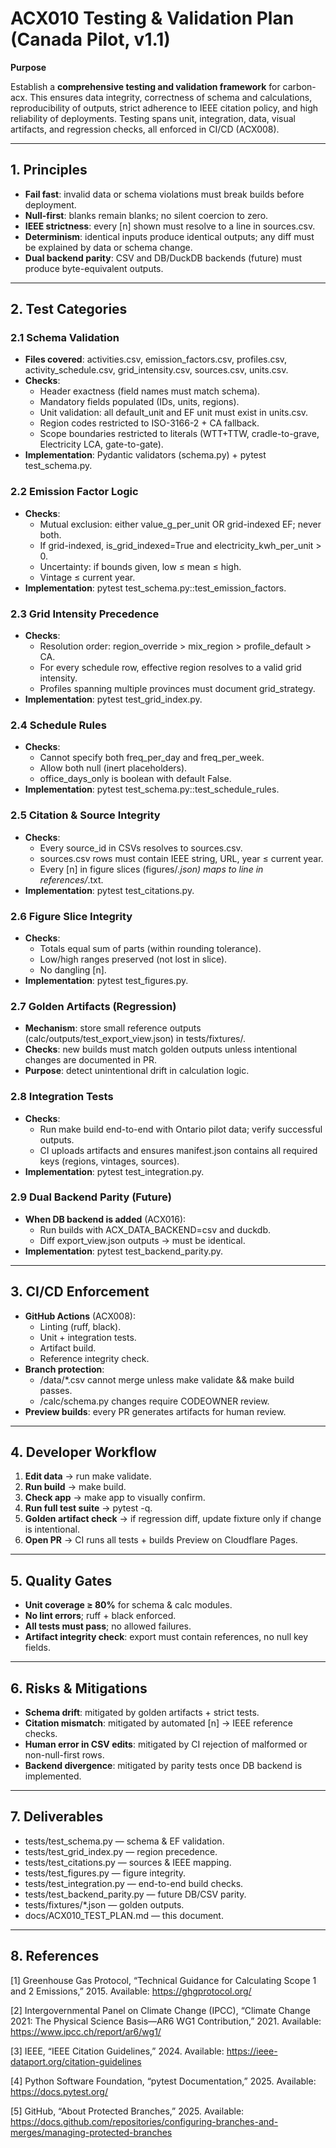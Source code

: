 # **ACX010 Testing & Validation Plan (Canada Pilot, v1.1)**

**Purpose**

Establish a **comprehensive testing and validation framework** for carbon-acx. This ensures data integrity, correctness of schema and calculations, reproducibility of outputs, strict adherence to IEEE citation policy, and high reliability of deployments. Testing spans unit, integration, data, visual artifacts, and regression checks, all enforced in CI/CD (ACX008).

***

## **1. Principles**

- **Fail fast**: invalid data or schema violations must break builds before deployment.
- **Null-first**: blanks remain blanks; no silent coercion to zero.
- **IEEE strictness**: every [n] shown must resolve to a line in sources.csv.
- **Determinism**: identical inputs produce identical outputs; any diff must be explained by data or schema change.
- **Dual backend parity**: CSV and DB/DuckDB backends (future) must produce byte-equivalent outputs.

***

## **2. Test Categories**

### **2.1 Schema Validation**

- **Files covered**: activities.csv, emission_factors.csv, profiles.csv, activity_schedule.csv, grid_intensity.csv, sources.csv, units.csv.
- **Checks**:
    - Header exactness (field names must match schema).
    - Mandatory fields populated (IDs, units, regions).
    - Unit validation: all default_unit and EF unit must exist in units.csv.
    - Region codes restricted to ISO-3166-2 + CA fallback.
    - Scope boundaries restricted to literals (WTT+TTW, cradle-to-grave, Electricity LCA, gate-to-gate).
- **Implementation**: Pydantic validators (schema.py) + pytest test_schema.py.

### **2.2 Emission Factor Logic**

- **Checks**:
    - Mutual exclusion: either value_g_per_unit OR grid-indexed EF; never both.
    - If grid-indexed, is_grid_indexed=True and electricity_kwh_per_unit > 0.
    - Uncertainty: if bounds given, low ≤ mean ≤ high.
    - Vintage ≤ current year.
- **Implementation**: pytest test_schema.py::test_emission_factors.

### **2.3 Grid Intensity Precedence**

- **Checks**:
    - Resolution order: region_override > mix_region > profile_default > CA.
    - For every schedule row, effective region resolves to a valid grid intensity.
    - Profiles spanning multiple provinces must document grid_strategy.
- **Implementation**: pytest test_grid_index.py.

### **2.4 Schedule Rules**

- **Checks**:
    - Cannot specify both freq_per_day and freq_per_week.
    - Allow both null (inert placeholders).
    - office_days_only is boolean with default False.
- **Implementation**: pytest test_schema.py::test_schedule_rules.

### **2.5 Citation & Source Integrity**

- **Checks**:
    - Every source_id in CSVs resolves to sources.csv.
    - sources.csv rows must contain IEEE string, URL, year ≤ current year.
    - Every [n] in figure slices (figures/*.json) maps to line in references/*.txt.
- **Implementation**: pytest test_citations.py.

### **2.6 Figure Slice Integrity**

- **Checks**:
    - Totals equal sum of parts (within rounding tolerance).
    - Low/high ranges preserved (not lost in slice).
    - No dangling [n].
- **Implementation**: pytest test_figures.py.

### **2.7 Golden Artifacts (Regression)**

- **Mechanism**: store small reference outputs (calc/outputs/test_export_view.json) in tests/fixtures/.
- **Checks**: new builds must match golden outputs unless intentional changes are documented in PR.
- **Purpose**: detect unintentional drift in calculation logic.

### **2.8 Integration Tests**

- **Checks**:
    - Run make build end-to-end with Ontario pilot data; verify successful outputs.
    - CI uploads artifacts and ensures manifest.json contains all required keys (regions, vintages, sources).
- **Implementation**: pytest test_integration.py.

### **2.9 Dual Backend Parity (Future)**

- **When DB backend is added** (ACX016):
    - Run builds with ACX_DATA_BACKEND=csv and duckdb.
    - Diff export_view.json outputs → must be identical.
- **Implementation**: pytest test_backend_parity.py.

***

## **3. CI/CD Enforcement**

- **GitHub Actions** (ACX008):
    - Linting (ruff, black).
    - Unit + integration tests.
    - Artifact build.
    - Reference integrity check.
- **Branch protection**:
    - /data/*.csv cannot merge unless make validate && make build passes.
    - /calc/schema.py changes require CODEOWNER review.
- **Preview builds**: every PR generates artifacts for human review.

***

## **4. Developer Workflow**

1. **Edit data** → run make validate.
2. **Run build** → make build.
3. **Check app** → make app to visually confirm.
4. **Run full test suite** → pytest -q.
5. **Golden artifact check** → if regression diff, update fixture only if change is intentional.
6. **Open PR** → CI runs all tests + builds Preview on Cloudflare Pages.

***

## **5. Quality Gates**

- **Unit coverage ≥ 80%** for schema & calc modules.
- **No lint errors**; ruff + black enforced.
- **All tests must pass**; no allowed failures.
- **Artifact integrity check**: export must contain references, no null key fields.

***

## **6. Risks & Mitigations**

- **Schema drift**: mitigated by golden artifacts + strict tests.
- **Citation mismatch**: mitigated by automated [n] → IEEE reference checks.
- **Human error in CSV edits**: mitigated by CI rejection of malformed or non-null-first rows.
- **Backend divergence**: mitigated by parity tests once DB backend is implemented.

***

## **7. Deliverables**

- tests/test_schema.py — schema & EF validation.
- tests/test_grid_index.py — region precedence.
- tests/test_citations.py — sources & IEEE mapping.
- tests/test_figures.py — figure integrity.
- tests/test_integration.py — end-to-end build checks.
- tests/test_backend_parity.py — future DB/CSV parity.
- tests/fixtures/*.json — golden outputs.
- docs/ACX010_TEST_PLAN.md — this document.

***

## **8. References**

[1] Greenhouse Gas Protocol, “Technical Guidance for Calculating Scope 1 and 2 Emissions,” 2015. Available: https://ghgprotocol.org/

[2] Intergovernmental Panel on Climate Change (IPCC), “Climate Change 2021: The Physical Science Basis—AR6 WG1 Contribution,” 2021. Available: https://www.ipcc.ch/report/ar6/wg1/

[3] IEEE, “IEEE Citation Guidelines,” 2024. Available: https://ieee-dataport.org/citation-guidelines

[4] Python Software Foundation, “pytest Documentation,” 2025. Available: https://docs.pytest.org/

[5] GitHub, “About Protected Branches,” 2025. Available: https://docs.github.com/repositories/configuring-branches-and-merges/managing-protected-branches